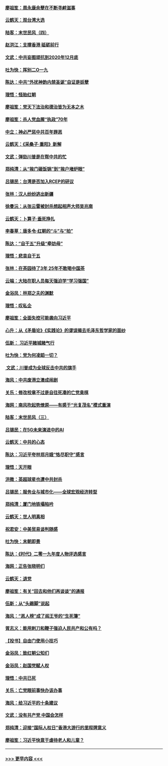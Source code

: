 #### [廖祖笙：周永康余孽在不断寻衅滋事](../pages/nsc993/n11751013.md?t=12290633) 
#### [云鹤天：观台湾大选](../pages/nsc993/n11751007.md?t=12290633) 
#### [陆客：末世民风（四）](../pages/nsc993/n11749203.md?t=12290633) 
#### [赵洪江：支撑香港 砥砺前行](../pages/nsc993/n11748482.md?t=12290633) 
#### [文武：中共妄图顽抗到2020年12月底](../pages/nsc993/n11748446.md?t=12290633) 
#### [吐为快：挥别二O一九](../pages/nsc993/n11748411.md?t=12290633) 
#### [陈达：中共“外扰神韵内禁圣诞”自证是妖孽](../pages/nsc993/n11748226.md?t=12290633) 
#### [理悟：怪胎红朝](../pages/nsc993/n11748206.md?t=12290633) 
#### [廖祖笙：党天下法治和德治皆为无本之木](../pages/nsc993/n11748135.md?t=12290633) 
#### [廖祖笙：杀人党血腥“执政”70年](../pages/nsc993/n11745144.md?t=12290633) 
#### [中立：神必严惩中共百年罪恶](../pages/nsc993/n11744970.md?t=12290633) 
#### [云鹤天：《采桑子‧重阳》新解](../pages/nsc993/n11744948.md?t=12290633) 
#### [文武：弹劾川普是在帮中共的忙](../pages/nsc993/n11744758.md?t=12290633) 
#### [郑纯清：从“挨门砸饭锅”到“挨户堵炉眼”](../pages/nsc993/n11744745.md?t=12290633) 
#### [吕锡民：台湾是否加入RCEP的研议](../pages/nsc993/n11744701.md?t=12290633) 
#### [张林：汉人纷纷逃出新疆](../pages/nsc993/n11743530.md?t=12290633) 
#### [徐曼沅：从张云雷被封杀想起相声大师吴兆南](../pages/nsc993/n11741816.md?t=12290633) 
#### [云鹤天：卜算子‧垂死挣扎](../pages/nsc993/n11739956.md?t=12290633) 
#### [李春草：唐多令‧红朝的“斗”与“拍”](../pages/nsc993/n11739830.md?t=12290633) 
#### [陈达：“自干五”升级“牵妨母”](../pages/nsc993/n11739724.md?t=12290633) 
#### [理悟：悲哀自干五](../pages/nsc993/n11739547.md?t=12290633) 
#### [张林：在茶园待了3年 25年不敢喝中国茶](../pages/nsc993/n11739240.md?t=12290633) 
#### [云端：大陆在职人员每天强迫学“学习强国”](../pages/nsc993/n11738735.md?t=12290633) 
#### [金浴凤：林郑之夫的渊默](../pages/nsc993/n11737735.md?t=12290633) 
#### [理悟：叹私企](../pages/nsc993/n11737715.md?t=12290633) 
#### [廖祖笙：全面失控可能袭向习近平](../pages/nsc993/n11737704.md?t=12290633) 
#### [心升：从《矛盾论》《实践论》的谬误揭去毛泽东哲学家的面纱](../pages/nsc993/n11736962.md?t=12290633) 
#### [伍新： 习近平赌城赌气行](../pages/nsc993/n11736929.md?t=12290633) 
#### [吐为快：党为何凌蹈一切？](../pages/nsc993/n11736915.md?t=12290633) 
#### [ 文武：川普成为全球反击中共的旗手](../pages/nsc993/n11736882.md?t=12290633) 
#### [海风：中共废港立澳成闹剧](../pages/nsc993/n11735857.md?t=12290633) 
#### [关乐：修改校章不过是自往死凑的亡党臭棋](../pages/nsc993/n11735097.md?t=12290633) 
#### [海网：南风吹起势燎原——有感于“光复茂名”模式重演](../pages/nsc993/n11732308.md?t=12290633) 
#### [陆客：末世民风（三）](../pages/nsc993/n11732211.md?t=12290633) 
#### [吕锡民：在5G未来演进中的AI](../pages/nsc993/n11730010.md?t=12290633) 
#### [云鹤天：中共的心态](../pages/nsc993/n11729906.md?t=12290633) 
#### [陈达：习近平夸林郑月娥“恪尽职守”感言](../pages/nsc993/n11729881.md?t=12290633) 
#### [理悟：天开眼](../pages/nsc993/n11729699.md?t=12290633) 
#### [洪微：英超球星也遭中共封杀](../pages/nsc993/n11727243.md?t=12290633) 
#### [吕锡民：服务业与城市化——全球宏观经济转型](../pages/nsc993/n11725845.md?t=12290633) 
#### [郑纯清：厦门地铁塌陷吟](../pages/nsc993/n11725813.md?t=12290633) 
#### [云鹤天：世人明真相](../pages/nsc993/n11725621.md?t=12290633) 
#### [祝君安：中美贸易谈判随感](../pages/nsc993/n11725609.md?t=12290633) 
#### [吐为快：末朝即景](../pages/nsc993/n11723365.md?t=12290633) 
#### [陈达：《时代》二零一九年度人物评选感言](../pages/nsc993/n11723337.md?t=12290633) 
#### [海网：正告张晓明们](../pages/nsc993/n11723228.md?t=12290633) 
#### [云鹤天：退党](../pages/nsc993/n11723056.md?t=12290633) 
#### [廖祖笙：有关“回去和他们再谈谈”的通报](../pages/nsc993/n11722442.md?t=12290633) 
#### [伍新：从“头踢脚”说起](../pages/nsc993/n11722429.md?t=12290633) 
#### [海风：“恶人榜”成了阎王爷的“生死簿”](../pages/nsc993/n11722272.md?t=12290633) 
#### [胥志义：能用剌刀和鞭子强迫人民共产和公有吗？](../pages/nsc993/n11720569.md?t=12290633) 
#### [【投书】自由门使用小技巧](../pages/nsc993/n11720180.md?t=12290633) 
#### [金浴凤：致红朝公知们](../pages/nsc993/n11720563.md?t=12290633) 
#### [金浴凤：赵国党赋人权](../pages/nsc993/n11720533.md?t=12290633) 
#### [理悟：中共已死](../pages/nsc993/n11720233.md?t=12290633) 
#### [关乐：亡党眼前事快办该办事](../pages/nsc993/n11719160.md?t=12290633) 
#### [海风：给习近平的十条建议](../pages/nsc993/n11717616.md?t=12290633) 
#### [文武：没有共产党 中国会怎样](../pages/nsc993/n11717584.md?t=12290633) 
#### [郑纯清：迎接“国际人权日”香港大游行的里程牌意义](../pages/nsc993/n11717417.md?t=12290633) 
#### [廖祖笙：习近平快意于虐待老人和儿童？](../pages/nsc993/n11715313.md?t=12290633) 

----
#### [ >>> 更早内容 <<< ](../indexes/nsc993-earlier.md)
